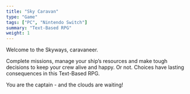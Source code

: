 ```yaml
---
title: "Sky Caravan"
type: "Game"
tags: ["PC", "Nintendo Switch"]
summary: "Text-Based RPG"
weight: 1
---
```

Welcome to the Skyways, caravaneer.

Complete missions, manage your ship’s resources and make tough decisions to keep your crew alive and happy. Or not. Choices have lasting consequences in this Text-Based RPG. 

You are the captain - and the clouds are waiting!
